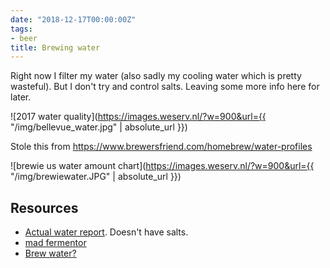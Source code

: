 ```yaml
---
date: "2018-12-17T00:00:00Z"
tags:
- beer
title: Brewing water
---
```

Right now I filter my water (also sadly my cooling water which is pretty wasteful). But I don't try and control salts. Leaving some more info here for later. 

![2017 water quality](https://images.weserv.nl/?w=900&url={{ "/img/bellevue_water.jpg" | absolute_url }})

Stole this from https://www.brewersfriend.com/homebrew/water-profiles

![brewie us water amount chart](https://images.weserv.nl/?w=900&url={{ "/img/brewiewater.JPG" | absolute_url }})

## Resources
- [Actual water report](https://utilities.bellevuewa.gov/UserFiles/Servers/Server_4779004/File/Utilities/Reports/Water%20Quality%20Report/2018/2018%20Bellevue%20Water%20Quality%20Report%20-%20English.pdf). Doesn't have salts.
- [mad fermentor](https://www.themadfermentationist.com/2008/09/i-think-that-water-treatment-has-made.html)
- [Brew water?](http://www.brewater.net/)
